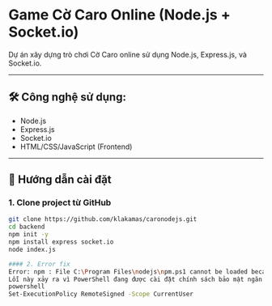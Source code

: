 # Game Cờ Caro Online (Node.js + Socket.io)

Dự án xây dựng trò chơi Cờ Caro online sử dụng Node.js, Express.js, và Socket.io.

---

## 🛠️ Công nghệ sử dụng:
- Node.js
- Express.js
- Socket.io
- HTML/CSS/JavaScript (Frontend)

---

## 🚀 Hướng dẫn cài đặt

### 1. Clone project từ GitHub
```bash
git clone https://github.com/klakamas/caronodejs.git
cd backend
npm init -y
npm install express socket.io
node index.js

#### 2. Error fix
Error: npm : File C:\Program Files\nodejs\npm.ps1 cannot be loaded because running scripts is disabled on this system. 
Lỗi này xảy ra vì PowerShell đang được cài đặt chính sách bảo mật ngăn chặn chạy script từ bên ngoài (Execution Policy).
powershell
Set-ExecutionPolicy RemoteSigned -Scope CurrentUser